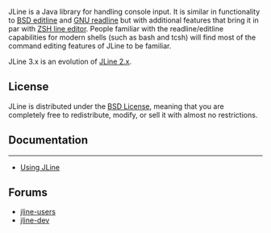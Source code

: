 JLine is a Java library for handling console input. It is similar in functionality to [BSD editline](http://www.thrysoee.dk/editline/) and [GNU readline](http://www.gnu.org/s/readline/) but with additional features that bring it in par with [ZSH line editor](http://zsh.sourceforge.net/Doc/Release/Zsh-Line-Editor.html). People familiar with the readline/editline capabilities for modern shells (such as bash and tcsh) will find most of the command editing features of JLine to be familiar.

JLine 3.x is an evolution of [JLine 2.x](https://github.com/jline/jline2).

## License

JLine is distributed under the [BSD License](http://www.opensource.org/licenses/bsd-license.php), meaning that you are completely free to redistribute, modify, or sell it with almost no restrictions.

## Documentation
-------------

* [Using JLine](https://github.com/jline/jline3/wiki/Using_JLine)

## Forums

* [jline-users](https://groups.google.com/group/jline-users)
* [jline-dev](https://groups.google.com/group/jline-dev)
